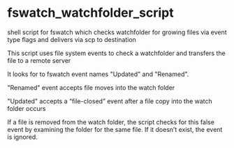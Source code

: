 # fswatch_watchfolder_script
shell script for fswatch which checks watchfolder for growing files via event type flags and delivers via scp to destination

This script uses file system events to check a watchfolder and transfers the file to a remote server

It looks for to fswatch event names "Updated" and "Renamed".

"Renamed" event accepts file moves into the watch folder

"Updated" accepts a “file-closed” event after a file copy into the watch
folder occurs

If a file is removed from the watch folder, the script checks for this
false event by examining the folder for the same file.  If it doesn’t exist,
the event is ignored.
